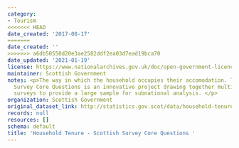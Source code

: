 ```yaml
---
category:
- Tourism
<<<<<<< HEAD
date_created: '2017-08-17'
=======
date_created: ''
>>>>>>> a6db50550d20e3ae2582ddf2ea03d7ead19bca70
date_updated: '2021-01-19'
license: https://www.nationalarchives.gov.uk/doc/open-government-licence/version/3/
maintainer: Scottish Government
notes: <p>The way in which the household occupies their accomodation. The Scottish
  Survey Core Questions is an innovative project drawing together multiple household
  surveys to provide a large sample for subnational analysis. </p>
organization: Scottish Government
original_dataset_link: http://statistics.gov.scot/data/household-tenure-sscq
records: null
resources: []
schema: default
title: 'Household Tenure - Scottish Survey Core Questions '
---
```

